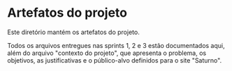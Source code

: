 # Artefatos do projeto

Este diretório mantém os artefatos do projeto. 

Todos os arquivos entregues nas sprints 1, 2 e 3 estão documentados aqui, além do arquivo "contexto do projeto", que apresenta o problema, os objetivos, as justificativas e o público-alvo definidos para o site "Saturno".
